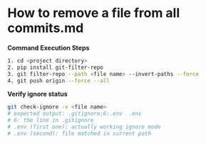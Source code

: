 # How to remove a file from all commits.md
**Command Execution Steps**
```bash
1. cd <project directory>
2. pip install git-filter-repo
3. git filter-repo --path <file name> --invert-paths --force
4. git push origin --force --all
```
**Verify ignore status**
```bash
git check-ignore -v <file name>
# expected output: .gitignore:6:.env  .env
# 6: the line in .gitignore
# .env (first one): actually working ignore mode
# .env (second): file matched in current path
```
